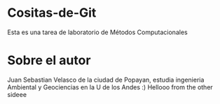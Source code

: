 # Cositas-de-Git
Esta es una tarea de laboratorio de Métodos Computacionales


# Sobre el autor

Juan Sebastian Velasco de la ciudad de Popayan, estudia ingenieria Ambiental y Geociencias en la U de los Andes :)
Hellooo from the other sideee
